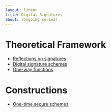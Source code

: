 ```yaml
---
layout: linear
title: Digital Signatures
about: (ongoing series)
---
```


# Theoretical Framework

- [Reflections on signatures](./1.html)
- [Digital signature schemes](./2.html)
- [One-way functions](./3.html)

# Constructions

- [One-time secure schemes](./4.html)

